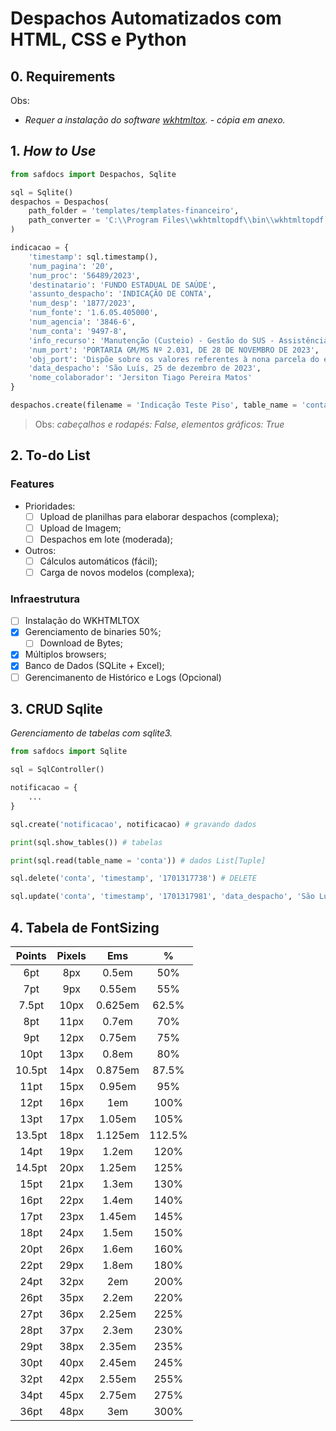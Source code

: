 # Despachos Automatizados com HTML, CSS e Python

## 0. Requirements

Obs:
- _Requer a instalação do software [wkhtmltox](https://wkhtmltopdf.org/)._ - _cópia em anexo._

## 1. _How to Use_

```python
from safdocs import Despachos, Sqlite

sql = Sqlite()
despachos = Despachos(
    path_folder = 'templates/templates-financeiro', 
    path_converter = 'C:\\Program Files\\wkhtmltopdf\\bin\\wkhtmltopdf.exe'
)

indicacao = {
    'timestamp': sql.timestamp(),
    'num_pagina': '20',
    'num_proc': '56489/2023', 
    'destinatario': 'FUNDO ESTADUAL DE SAÚDE', 
    'assunto_despacho': 'INDICAÇÃO DE CONTA', 
    'num_desp': '1877/2023', 
    'num_fonte': '1.6.05.405000', 
    'num_agencia': '3846-6',
    'num_conta': '9497-8', 
    'info_recurso': 'Manutenção (Custeio) - Gestão do SUS - Assistência Financeira Complementar para Pagamento do Piso da Enfermagem', 
    'num_port': 'PORTARIA GM/MS Nº 2.031, DE 28 DE NOVEMBRO DE 2023', 
    'obj_port': 'Dispõe sobre os valores referentes à nona parcela do exercício io de 2023, de que trata o Tıt́ulo IX-A da Portaria de Consolidação GM/MS nº 6, de 28 de setembro de 2017, relativos ao repasse da assistência financeira complementar.',
    'data_despacho': 'São Luís, 25 de dezembro de 2023',
    'nome_colaborador': 'Jersiton Tiago Pereira Matos'
}

despachos.create(filename = 'Indicação Teste Piso', table_name = 'conta', data = indicacao)

```

> Obs: _cabeçalhos e rodapés: False, elementos gráficos: True_

## 2. To-do List

### Features

- Prioridades:
    - [ ] Upload de planilhas para elaborar despachos (complexa);
    - [ ] Upload de Imagem;
    - [ ] Despachos em lote (moderada);

- Outros:
    - [ ] Cálculos automáticos (fácil);
    - [ ] Carga de novos modelos (complexa);

### Infraestrutura

- [ ] Instalação do WKHTMLTOX
- [x] Gerenciamento de binaries 50%;
    - [ ] Download de Bytes;
- [x] Múltiplos browsers;
- [x] Banco de Dados (SQLite + Excel);
- [ ] Gerencimanento de Histórico e Logs (Opcional)

## 3. CRUD Sqlite

_Gerenciamento de tabelas com sqlite3._

```python
from safdocs import Sqlite

sql = SqlController()

notificacao = {
    ...
}

sql.create('notificacao', notificacao) # gravando dados

print(sql.show_tables()) # tabelas 

print(sql.read(table_name = 'conta')) # dados List[Tuple]

sql.delete('conta', 'timestamp', '1701317738') # DELETE

sql.update('conta', 'timestamp', '1701317981', 'data_despacho', 'São Luís (MA), 25 de dezembro de 2023') # UPDATE

```

## 4. Tabela de FontSizing

| Points  | Pixels  |   Ems    |    %    |
|:--------:|:--------:|:---------:|:--------:|
| 6pt     | 8px     | 0.5em    | 50%     |
| 7pt     | 9px     | 0.55em   | 55%     |
| 7.5pt   | 10px    | 0.625em  | 62.5%   |
| 8pt     | 11px    | 0.7em    | 70%     |
| 9pt     | 12px    | 0.75em   | 75%     |
| 10pt    | 13px    | 0.8em    | 80%     |
| 10.5pt  | 14px    | 0.875em  | 87.5%   |
| 11pt    | 15px    | 0.95em   | 95%     |
| 12pt    | 16px    | 1em      | 100%    |
| 13pt    | 17px    | 1.05em   | 105%    |
| 13.5pt  | 18px    | 1.125em  | 112.5%  |
| 14pt    | 19px    | 1.2em    | 120%    |
| 14.5pt  | 20px    | 1.25em   | 125%    |
| 15pt    | 21px    | 1.3em    | 130%    |
| 16pt    | 22px    | 1.4em    | 140%    |
| 17pt    | 23px    | 1.45em   | 145%    |
| 18pt    | 24px    | 1.5em    | 150%    |
| 20pt    | 26px    | 1.6em    | 160%    |
| 22pt    | 29px    | 1.8em    | 180%    |
| 24pt    | 32px    | 2em      | 200%    |
| 26pt    | 35px    | 2.2em    | 220%    |
| 27pt    | 36px    | 2.25em   | 225%    |
| 28pt    | 37px    | 2.3em    | 230%    |
| 29pt    | 38px    | 2.35em   | 235%    |
| 30pt    | 40px    | 2.45em   | 245%    |
| 32pt    | 42px    | 2.55em   | 255%    |
| 34pt    | 45px    | 2.75em   | 275%    |
| 36pt    | 48px    | 3em      | 300%    |
